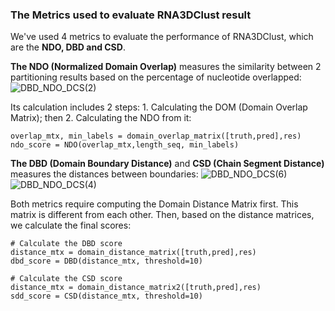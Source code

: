 ### The Metrics used to evaluate RNA3DClust result

We've used 4 metrics to evaluate the performance of RNA3DClust, which are the **NDO, DBD and CSD**. 

**The NDO (Normalized Domain Overlap)** measures the similarity between 2 partitioning results based on the percentage of nucleotide overlapped:
![DBD_NDO_DCS(2)](https://github.com/user-attachments/assets/feb5ff20-a8a3-421c-9139-ce77fdb01d56)

Its calculation includes 2 steps: 1. Calculating the DOM (Domain Overlap Matrix); then 2. Calculating the NDO from it:
```
overlap_mtx, min_labels = domain_overlap_matrix([truth,pred],res) 
ndo_score = NDO(overlap_mtx,length_seq, min_labels)
```  
**The DBD (Domain Boundary Distance)** and **CSD (Chain Segment Distance)** measures the distances between boundaries:
![DBD_NDO_DCS(6)](https://github.com/user-attachments/assets/6f9d9883-4974-4dcb-89a3-c1ab195c7b38)
![DBD_NDO_DCS(4)](https://github.com/user-attachments/assets/d9c7128e-094f-4664-bce2-7a686b111e85)

Both metrics require computing the Domain Distance Matrix first. This matrix is different from each other. Then, based on the distance matrices, we calculate the final scores:

```
# Calculate the DBD score
distance_mtx = domain_distance_matrix([truth,pred],res)
dbd_score = DBD(distance_mtx, threshold=10)

# Calculate the CSD score
distance_mtx = domain_distance_matrix2([truth,pred],res)
sdd_score = CSD(distance_mtx, threshold=10)
```



